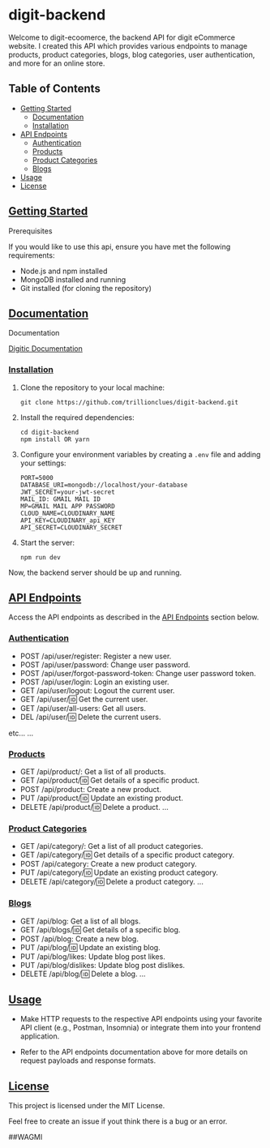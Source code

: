 # digit-backend

Welcome to digit-ecoomerce, the backend API for digit eCommerce website. I created this API which provides various endpoints to manage products, product categories, blogs, blog categories, user authentication, and more for an online store.

## Table of Contents

- [Getting Started](#getting-started)
  - [Documentation](#documentation)
  - [Installation](#installation)
- [API Endpoints](#api-endpoints)
  - [Authentication](#authentication)
  - [Products](#products)
  - [Product Categories](#product-categories)
  - [Blogs](#blogs)
- [Usage](#usage)
- [License](#license)

## [Getting Started](#getting-started)
Prerequisites

If you would like to use this api, ensure you have met the following requirements:

- Node.js and npm installed
- MongoDB installed and running
- Git installed (for cloning the repository)

## [Documentation](#documentation)
Documentation

[Digitic Documentation](https://documenter.getpostman.com/view/27910115/2s9YJhveXE)

### [Installation](#installation)

1. Clone the repository to your local machine:

   ```
   git clone https://github.com/trillionclues/digit-backend.git
   ```

2. Install the required dependencies:

   ```
   cd digit-backend
   npm install OR yarn 
   ```

3. Configure your environment variables by creating a `.env` file and adding your settings:

   ```env
   PORT=5000
   DATABASE_URI=mongodb://localhost/your-database
   JWT_SECRET=your-jwt-secret
   MAIL_ID: GMAIL MAIL ID
   MP=GMAIL MAIL APP PASSWORD
   CLOUD_NAME=CLOUDINARY_NAME
   API_KEY=CLOUDINARY_api_KEY
   API_SECRET=CLOUDINARY_SECRET
   ```

4. Start the server:

   ```
   npm run dev
   ```

Now, the backend server should be up and running.


## [API Endpoints](#api-endpoints)
Access the API endpoints as described in the [API Endpoints](#api-endpoints) section below.

### [Authentication](#authentication)
- POST /api/user/register: Register a new user.
- POST /api/user/password: Change user password.
- POST /api/user/forgot-password-token: Change user password token.
- POST /api/user/login: Login an existing user.
- GET /api/user/logout: Logout the current user.
- GET /api/user/:id: Get the current user.
- GET /api/user/all-users: Get all users.
- DEL /api/user/:id: Delete the current users.

etc...
...

### [Products](#products)
- GET /api/product/: Get a list of all products.
- GET /api/product/:id: Get details of a specific product.
- POST /api/product: Create a new product.
- PUT /api/product/:id: Update an existing product.
- DELETE /api/product/:id: Delete a product.
...

### [Product Categories](#product-categories)
- GET /api/category/: Get a list of all product categories.
- GET /api/category/:id: Get details of a specific product category.
- POST /api/category: Create a new product category.
- PUT /api/category/:id: Update an existing product category.
- DELETE /api/category/:id: Delete a product category.
...

### [Blogs](#blogs)
- GET /api/blog: Get a list of all blogs.
- GET /api/blogs/:id: Get details of a specific blog.
- POST /api/blog: Create a new blog.
- PUT /api/blog/:id: Update an existing blog.
- PUT /api/blog/likes: Update blog post likes.
- PUT /api/blog/dislikes: Update blog post dislikes.
- DELETE /api/blog/:id: Delete a blog.
...


## [Usage](#usage)

- Make HTTP requests to the respective API endpoints using your favorite API client (e.g., Postman, Insomnia) or integrate them into your frontend application.

- Refer to the API endpoints documentation above for more details on request payloads and response formats.

## [License](#license)
This project is licensed under the MIT License.

Feel free to create an issue if yout think there is a bug or an error.

##WAGMI